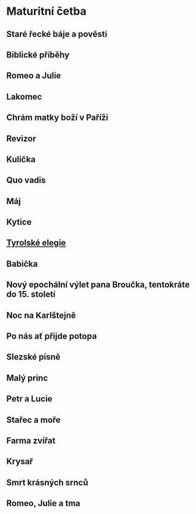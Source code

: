 # **Maturitní četba**

## Staré řecké báje a pověsti

## Biblické příběhy

## Romeo a Julie

## Lakomec

## Chrám matky boží v Paříži

## Revizor

## Kulička

## Quo vadis

## Máj

## Kytice

## [Tyrolské elegie](./Books/Tyrolske_Elegie.md)

## Babička

## Nový epochální výlet pana Broučka, tentokráte do 15. století

## Noc na Karlštejně

## Po nás ať přijde potopa

## Slezské písně

## Malý princ

## Petr a Lucie

## Stařec a moře

## Farma zvířat

## Krysař

## Smrt krásných srnců

## Romeo, Julie a tma
